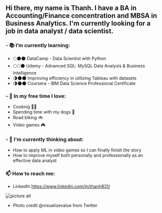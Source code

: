 ## Hi there, my name is Thanh. I have a BA in Accounting/Finance concentration and MBSA in Business Analytics. I'm currently looking for a job in data analyst / data scientist. 

### - 📚 I’m currently learning:
* 🌕🌑🌑 DataCamp - Data Scientist with Python
* 🌕🌕🌑 Udemy - Advanced SQL: MySQL Data Analysis & Business Intelligence
* 🌗🌑🌑 Improving efficiency in utilizing Tableau with datasets
* 🌗🌑🌑 Coursera - IBM Data Science Professional Certificate

### - 🎢 In my free time I love:
* Cooking 👩‍🍳
* Spending time with my dogs 🐶
* Road biking 🚲
* Video games 🎮

### - 💭 I'm currently thinking about:
* How to apply ML in video games so I can finally finish the story
* How to improve myself both personally and professionally as an effective data analyst

### 📫 How to reach me:
* LinkedIn https://www.linkedin.com/in/thanh831/

![picture alt](https://pbs.twimg.com/profile_banners/1438400291154497537/1633340193/1500x500)
- Photo credit @visualizevalue from Twitter
<!--
**dynamiteTNT/dynamiteTNT** is a ✨ _special_ ✨ repository because its `README.md` (this file) appears on your GitHub profile.

Here are some ideas to get you started:

- 🔭 I’m currently working on ...
- 🌱 I’m currently learning ...
- 👯 I’m looking to collaborate on ...
- 🤔 I’m looking for help with ...
- 💬 Ask me about ...
- 📫 How to reach me: ...
- 😄 Pronouns: ...
- ⚡ Fun fact: ...
-->
